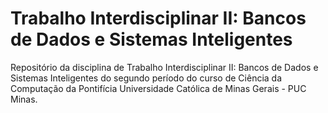 # Trabalho Interdisciplinar II: Bancos de Dados e Sistemas Inteligentes

Repositório da disciplina de Trabalho Interdisciplinar II: Bancos de Dados e Sistemas Inteligentes do segundo período do curso de Ciência da Computação da Pontifícia Universidade Católica de Minas Gerais - PUC Minas.
